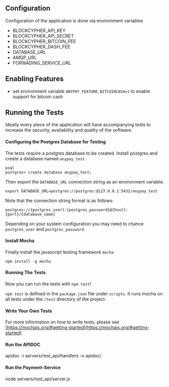 
## Configuration

Configuration of the application is done via environment variables

- BLOCKCYPHER_API_KEY
- BLOCKCYPHER_API_SECRET
- BLOCKCYPHER_BITCOIN_FEE
- BLOCKCYPHER_DASH_FEE
- DATABASE_URL
- AMQP_URL
- FORWADING_SERVICE_URL

## Enabling Features

- set environment variable `ANYPAY_FEATURE_BITCOINCASH=1` to enable support
for bitcoin cash

## Running the Tests

Ideally every piece of the application will have accompanying tests to increase
the security, availability and quality of the software.

#### Configuring the Postgres Database for Testing

The tests require a postgres database to be created.
Install postgres and create a database named `anypay_test`.

```
psql
postgres> create database anypay_test;
```

Then export the `DATABASE_URL` connection string as an environment variable.

```
export DATABASE_URL=postgres://postgres:@127.0.0.1:5432/anypay_test
```

Note that the connection string format is as follows:

```
postgres://{postgres_user}:{postgres_password}@{host}:{port}/{database_name}
```
Depending on your system configuration you may need to chance `postgres_user`
and `postgres_password`.

#### Install Mocha

Finally install the javascript testing framework `mocha`

```
npm install -g mocha
```

#### Running The Tests

Now you can run the tests with `npm test`!

`npm test` is defined in the `package.json` file under `scripts`. It runs mocha
on all tests under the `/test` directory of the project.

#### Write Your Own Tests

For more information on how to write tests, please see
[https://mochajs.org/#getting-started](https://mochajs.org/#getting-started)

#### Run the APIDOC

apidoc -i servers/rest_api/handlers -o apidoc/


#### Run the Payment-Service

node servers/rest_api/server.js
